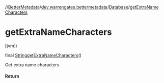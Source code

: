 //[BetterMetadata](../../../index.md)/[dev.warrengates.bettermetadata](../index.md)/[Database](index.md)/[getExtraNameCharacters](get-extra-name-characters.md)

# getExtraNameCharacters

[jvm]\

final [String](https://docs.oracle.com/javase/8/docs/api/java/lang/String.html)[getExtraNameCharacters](get-extra-name-characters.md)()

Get extra name characters

#### Return

